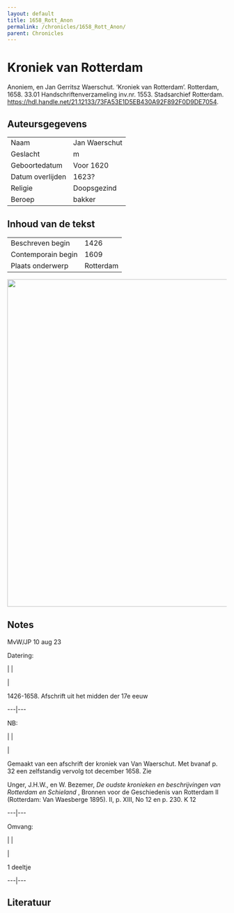 ```yaml
---
layout: default
title: 1658_Rott_Anon
permalink: /chronicles/1658_Rott_Anon/
parent: Chronicles
--- 
```



# Kroniek van Rotterdam 

Anoniem, en Jan Gerritsz Waerschut. ‘Kroniek van Rotterdam’. Rotterdam, 1658. 33.01 Handschriftenverzameling inv.nr. 1553. Stadsarchief Rotterdam. https://hdl.handle.net/21.12133/73FA53E1D5EB430A92F892F0D9DE7054. 

## Auteursgegevens 

| | | 
| --------------- | --------------- | 
| Naam | Jan Waerschut | 
| Geslacht | m | 
| Geboortedatum | Voor 1620 | 
| Datum overlijden | 1623? | 
| Religie | Doopsgezind | 
| Beroep | bakker | 

## Inhoud van de tekst 

| | | 
| --------------- | --------------- | 
| Beschreven begin | 1426 | 
| Contemporain begin | 1609 | 
| Plaats onderwerp | Rotterdam | 

[<img src="..\..\barplots_chronicles\1658_Rott_Anon.jpg" width="750"/>](..\..\barplots_chronicles\1658_Rott_Anon.jpg) 

## Notes 

MvW/JP 10 aug 23

Datering:

|  |



|

1426-1658. Afschrift uit het midden der 17e eeuw  
  
---|---  
  
NB:

|  |



|

Gemaakt van een afschrift der kroniek van Van Waerschut. Met bvanaf p. 32 een
zelfstandig vervolg tot december 1658. Zie

Unger, J.H.W., en W. Bezemer, _De oudste kronieken en beschrijvingen van
Rotterdam en Schieland_ , Bronnen voor de Geschiedenis van Rotterdam II
(Rotterdam: Van Waesberge 1895). II, p. XIII, No 12 en p. 230. K 12  
  
---|---  
  
Omvang:

|  |



|

1 deeltje  
  
---|---



## Literatuur 

